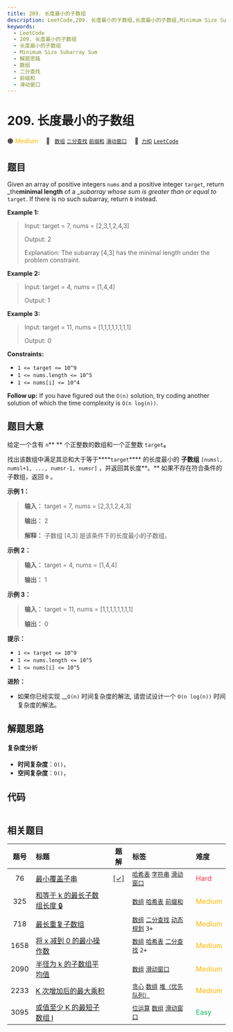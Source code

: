 ```yaml
---
title: 209. 长度最小的子数组
description: LeetCode,209. 长度最小的子数组,长度最小的子数组,Minimum Size Subarray Sum,解题思路,数组,二分查找,前缀和,滑动窗口
keywords:
  - LeetCode
  - 209. 长度最小的子数组
  - 长度最小的子数组
  - Minimum Size Subarray Sum
  - 解题思路
  - 数组
  - 二分查找
  - 前缀和
  - 滑动窗口
---
```


# 209. 长度最小的子数组

🟠 <font color=#ffb800>Medium</font>&emsp; 🔖&ensp; [`数组`](/tag/array.md) [`二分查找`](/tag/binary-search.md) [`前缀和`](/tag/prefix-sum.md) [`滑动窗口`](/tag/sliding-window.md)&emsp; 🔗&ensp;[`力扣`](https://leetcode.cn/problems/minimum-size-subarray-sum) [`LeetCode`](https://leetcode.com/problems/minimum-size-subarray-sum)

## 题目

Given an array of positive integers `nums` and a positive integer `target`,
return _the**minimal length** of a __subarray_ _whose sum is greater than or
equal to_ `target`. If there is no such subarray, return `0` instead.



**Example 1:**

> Input: target = 7, nums = [2,3,1,2,4,3]
> 
> Output: 2
> 
> Explanation: The subarray [4,3] has the minimal length under the problem constraint.

**Example 2:**

> Input: target = 4, nums = [1,4,4]
> 
> Output: 1

**Example 3:**

> Input: target = 11, nums = [1,1,1,1,1,1,1,1]
> 
> Output: 0

**Constraints:**

  * `1 <= target <= 10^9`
  * `1 <= nums.length <= 10^5`
  * `1 <= nums[i] <= 10^4`



**Follow up:** If you have figured out the `O(n)` solution, try coding another
solution of which the time complexity is `O(n log(n))`.


## 题目大意

给定一个含有 `n`** ** 个正整数的数组和一个正整数 `target`**。**

找出该数组中满足其总和大于等于****`target`**** 的长度最小的 **子数组**  `[numsl, numsl+1, ...,
numsr-1, numsr]` ，并返回其长度**。** 如果不存在符合条件的子数组，返回 `0` 。



**示例 1：**

> 
> 
> 
> 
> 
> **输入：** target = 7, nums = [2,3,1,2,4,3]
> 
> **输出：** 2
> 
> **解释：** 子数组 [4,3] 是该条件下的长度最小的子数组。
> 
> 

**示例 2：**

> 
> 
> 
> 
> 
> **输入：** target = 4, nums = [1,4,4]
> 
> **输出：** 1
> 
> 

**示例 3：**

> 
> 
> 
> 
> 
> **输入：** target = 11, nums = [1,1,1,1,1,1,1,1]
> 
> **输出：** 0
> 
> 



**提示：**

  * `1 <= target <= 10^9`
  * `1 <= nums.length <= 10^5`
  * `1 <= nums[i] <= 10^5`



**进阶：**

  * 如果你已经实现 __`O(n)` 时间复杂度的解法, 请尝试设计一个 `O(n log(n))` 时间复杂度的解法。


## 解题思路

#### 复杂度分析

- **时间复杂度**：`O()`，
- **空间复杂度**：`O()`，

## 代码

```javascript

```

## 相关题目

<!-- prettier-ignore -->
| 题号 | 标题 | 题解 | 标签 | 难度 |
| :------: | :------ | :------: | :------ | :------ |
| 76 | [最小覆盖子串](https://leetcode.com/problems/minimum-window-substring) | [[✓]](/problem/0076.md) |  [`哈希表`](/tag/hash-table.md) [`字符串`](/tag/string.md) [`滑动窗口`](/tag/sliding-window.md) | <font color=#ff334b>Hard</font> |
| 325 | [和等于 k 的最长子数组长度 🔒](https://leetcode.com/problems/maximum-size-subarray-sum-equals-k) |  |  [`数组`](/tag/array.md) [`哈希表`](/tag/hash-table.md) [`前缀和`](/tag/prefix-sum.md) | <font color=#ffb800>Medium</font> |
| 718 | [最长重复子数组](https://leetcode.com/problems/maximum-length-of-repeated-subarray) |  |  [`数组`](/tag/array.md) [`二分查找`](/tag/binary-search.md) [`动态规划`](/tag/dynamic-programming.md) `3+` | <font color=#ffb800>Medium</font> |
| 1658 | [将 x 减到 0 的最小操作数](https://leetcode.com/problems/minimum-operations-to-reduce-x-to-zero) |  |  [`数组`](/tag/array.md) [`哈希表`](/tag/hash-table.md) [`二分查找`](/tag/binary-search.md) `2+` | <font color=#ffb800>Medium</font> |
| 2090 | [半径为 k 的子数组平均值](https://leetcode.com/problems/k-radius-subarray-averages) |  |  [`数组`](/tag/array.md) [`滑动窗口`](/tag/sliding-window.md) | <font color=#ffb800>Medium</font> |
| 2233 | [K 次增加后的最大乘积](https://leetcode.com/problems/maximum-product-after-k-increments) |  |  [`贪心`](/tag/greedy.md) [`数组`](/tag/array.md) [`堆（优先队列）`](/tag/heap-priority-queue.md) | <font color=#ffb800>Medium</font> |
| 3095 | [或值至少 K 的最短子数组 I](https://leetcode.com/problems/shortest-subarray-with-or-at-least-k-i) |  |  [`位运算`](/tag/bit-manipulation.md) [`数组`](/tag/array.md) [`滑动窗口`](/tag/sliding-window.md) | <font color=#15bd66>Easy</font> |